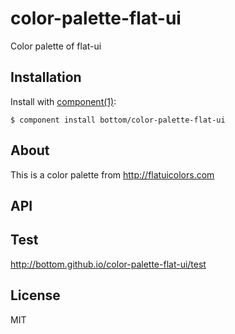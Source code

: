 
# color-palette-flat-ui

  Color palette of flat-ui


## Installation

  Install with [component(1)](http://component.io):

    $ component install bottom/color-palette-flat-ui


## About
  This is a color palette from http://flatuicolors.com


## API



## Test
http://bottom.github.io/color-palette-flat-ui/test


## License

  MIT
